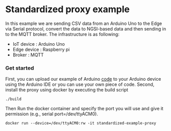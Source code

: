 # Standardized proxy example

In this example we are sending CSV data from an Arduino Uno to the Edge via Serial protocol, convert the data to NGSI-based data and then sending in to the MQTT broker.
The infrastructure is as following:
- IoT device : Arduino Uno
- Edge device : Raspberry pi
- Broker : MQTT

### Get started
First, you can upload our example of Arduino [code](https://github.com/Smart-IoT-Systems/FaaS4IoT/blob/main/proxy/examples/standardized/arduino_csv_data.ino) to your Arduino device using the Arduino IDE or you can use your own piece of code.
Second, install the proxy using docker by executing the build script 
  
    ./build
Then Run the docker container and specify the port you will use and give it permission (e.g., serial port=/dev/ttyACM0).
  
    docker run --device=/dev/ttyACM0:rw -it standardized-example-proxy

